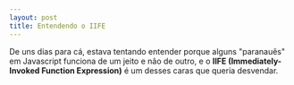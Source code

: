 ```yaml
---
layout: post
title: Entendendo o IIFE
---
```


De uns dias para cá, estava tentando entender porque alguns "paranauês" em Javascript funciona de um jeito e não de outro, e o **IIFE (Immediately-Invoked Function Expression)** é um desses caras que queria desvendar. 

<!--more-->
